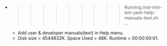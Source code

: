 * >>>>>>>>> Running inst-min-win-jwm-help-manuals-text.sh ...
  * Add user & developer manuals(text) in Help menu.
  * Disk size = 4544832K. Space Used = 48K. Runtime = 00:00:00:01.
